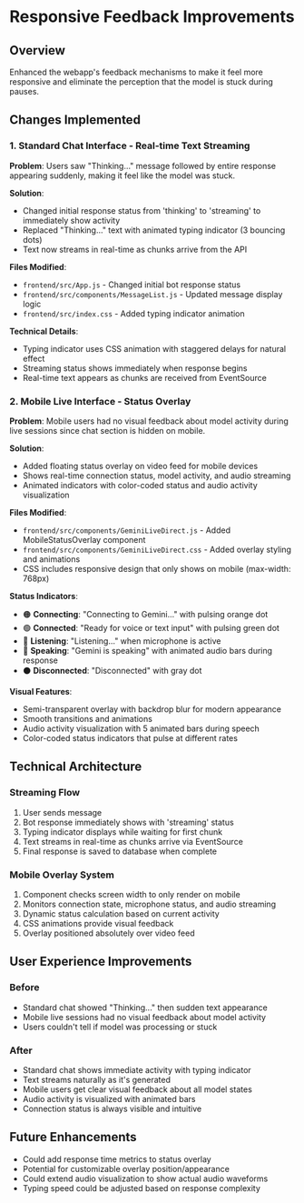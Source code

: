 # Responsive Feedback Improvements

## Overview
Enhanced the webapp's feedback mechanisms to make it feel more responsive and eliminate the perception that the model is stuck during pauses.

## Changes Implemented

### 1. Standard Chat Interface - Real-time Text Streaming
**Problem**: Users saw "Thinking..." message followed by entire response appearing suddenly, making it feel like the model was stuck.

**Solution**: 
- Changed initial response status from 'thinking' to 'streaming' to immediately show activity
- Replaced "Thinking..." text with animated typing indicator (3 bouncing dots)
- Text now streams in real-time as chunks arrive from the API

**Files Modified**:
- `frontend/src/App.js` - Changed initial bot response status
- `frontend/src/components/MessageList.js` - Updated message display logic
- `frontend/src/index.css` - Added typing indicator animation

**Technical Details**:
- Typing indicator uses CSS animation with staggered delays for natural effect
- Streaming status shows immediately when response begins
- Real-time text appears as chunks are received from EventSource

### 2. Mobile Live Interface - Status Overlay
**Problem**: Mobile users had no visual feedback about model activity during live sessions since chat section is hidden on mobile.

**Solution**:
- Added floating status overlay on video feed for mobile devices
- Shows real-time connection status, model activity, and audio streaming
- Animated indicators with color-coded status and audio activity visualization

**Files Modified**:
- `frontend/src/components/GeminiLiveDirect.js` - Added MobileStatusOverlay component
- `frontend/src/components/GeminiLiveDirect.css` - Added overlay styling and animations
- CSS includes responsive design that only shows on mobile (max-width: 768px)

**Status Indicators**:
- 🟠 **Connecting**: "Connecting to Gemini..." with pulsing orange dot
- 🟢 **Connected**: "Ready for voice or text input" with pulsing green dot
- 🔵 **Listening**: "Listening..." when microphone is active
- 🔴 **Speaking**: "Gemini is speaking" with animated audio bars during response
- ⚫ **Disconnected**: "Disconnected" with gray dot

**Visual Features**:
- Semi-transparent overlay with backdrop blur for modern appearance
- Smooth transitions and animations
- Audio activity visualization with 5 animated bars during speech
- Color-coded status indicators that pulse at different rates

## Technical Architecture

### Streaming Flow
1. User sends message
2. Bot response immediately shows with 'streaming' status
3. Typing indicator displays while waiting for first chunk
4. Text streams in real-time as chunks arrive via EventSource
5. Final response is saved to database when complete

### Mobile Overlay System
1. Component checks screen width to only render on mobile
2. Monitors connection state, microphone status, and audio streaming
3. Dynamic status calculation based on current activity
4. CSS animations provide visual feedback
5. Overlay positioned absolutely over video feed

## User Experience Improvements

### Before
- Standard chat showed "Thinking..." then sudden text appearance
- Mobile live sessions had no visual feedback about model activity
- Users couldn't tell if model was processing or stuck

### After  
- Standard chat shows immediate activity with typing indicator
- Text streams naturally as it's generated
- Mobile users get clear visual feedback about all model states
- Audio activity is visualized with animated bars
- Connection status is always visible and intuitive

## Future Enhancements
- Could add response time metrics to status overlay
- Potential for customizable overlay position/appearance
- Could extend audio visualization to show actual audio waveforms
- Typing speed could be adjusted based on response complexity